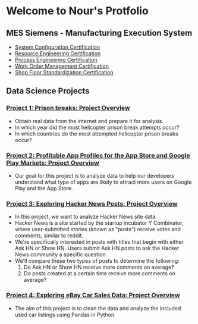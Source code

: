 # Welcome to Nour's Protfolio

## MES Siemens - Manufacturing Execution System
* [System Configuration Certification](https://github.com/user-attachments/files/20836723/System_Configuration_Certification2.pdf)
* [Resource Engineering Certification](https://github.com/user-attachments/files/20836727/Resource_Engineering_Certification2.pdf)
* [Process Engineering Certification](https://github.com/user-attachments/files/20836681/Process_Engineering_Certification2.pdf)
* [Work Order Management Certification](https://github.com/user-attachments/files/20836728/Work_Order_Management_Certification2.pdf)
* [Shop Floor Standardization Certification](https://github.com/user-attachments/files/20836730/ShopFloor_Standardization_Certification2.pdf)

## Data Science Projects
### [Project 1: Prison breaks: Project Overview](https://github.com/NourKhawaled/Nour_Portfolio-/blob/main/Project_1.ipynb)
* Obtain real data from the internet and prepare it for analysis.
* In which year did the most helicopter prison break attempts occur?
* In which countries do the most attempted helicopter prison breaks occur?

### [Project 2: Profitable App Profiles for the App Store and Google Play Markets: Project Overview](https://github.com/NourKhawaled/Nour_Portfolio-/blob/main/Project_2.ipynb)
* Our goal for this project is to analyze data to help our developers understand what type of apps are likely to attract more users on Google Play and the App Store.

### [Project 3: Exploring Hacker News Posts: Project Overview](https://github.com/NourKhawaled/Nour_Portfolio-/blob/main/Project_3_Hacker_News.ipynb)
* In this project, we want to analyze Hacker News site data.
* Hacker News is a site started by the startup incubator Y Combinator, where user-submitted stories (known as "posts") receive votes and comments, similar to reddit.
* We're specifically interested in posts with titles that begin with either Ask HN or Show HN. Users submit Ask HN posts to ask the Hacker News community a specific question.
* We'll compare these two types of posts to determine the following:
  1. Do Ask HN or Show HN receive more comments on average?
  2. Do posts created at a certain time receive more comments on average?

### [Project 4: Exploring eBay Car Sales Data: Project Overview](....)
* The aim of this project is to clean the data and analyze the included used car listings using Pandas in Python.
